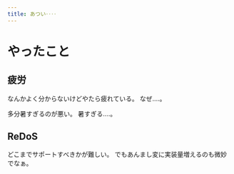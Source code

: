 ```yaml
---
title: あつい‥‥
---
```


# やったこと

## 疲労

なんかよく分からないけどやたら疲れている。
なぜ‥‥。

多分暑すぎるのが悪い。
暑すぎる‥‥。

## ReDoS

どこまでサポートすべきかが難しい。
でもあんまし変に実装量増えるのも微妙でなぁ。

